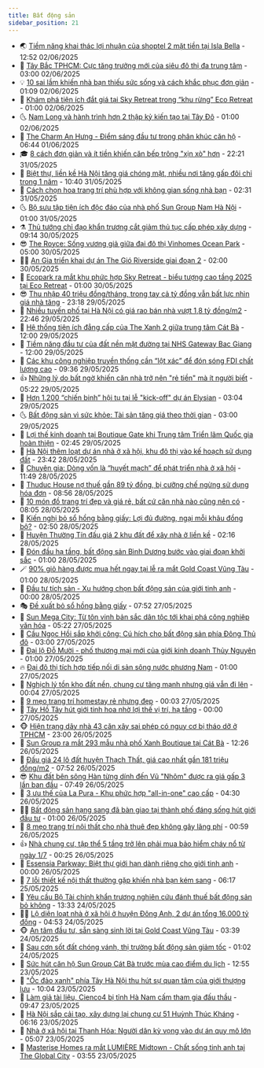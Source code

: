 ```yaml
---
title: Bất động sản
sidebar_position: 21
---
```


<!-- dantri-bat-dong-san:START -->
- 🌏 [Tiềm năng khai thác lợi nhuận của shoptel 2 mặt tiền tại Isla Bella](https://dantri.com.vn/bat-dong-san/tiem-nang-khai-thac-loi-nhuan-cua-shoptel-2-mat-tien-tai-isla-bella-20250602194757318.htm) - 12:52 02/06/2025
- 👹 [Tây Bắc TPHCM: Cực tăng trưởng mới của siêu đô thị đa trung tâm](https://dantri.com.vn/bat-dong-san/tay-bac-tphcm-cuc-tang-truong-moi-cua-sieu-do-thi-da-trung-tam-20250602093835085.htm) - 03:00 02/06/2025
- 💡 [10 sai lầm khiến nhà bạn thiếu sức sống và cách khắc phục đơn giản](https://dantri.com.vn/bat-dong-san/10-sai-lam-khien-nha-ban-thieu-suc-song-va-cach-khac-phuc-don-gian-20250526152753817.htm) - 01:09 02/06/2025
- 🌋 [Khám phá tiện ích đắt giá tại Sky Retreat trong “khu rừng” Eco Retreat](https://dantri.com.vn/bat-dong-san/kham-pha-tien-ich-dat-gia-tai-sky-retreat-trong-khu-rung-eco-retreat-20250601175820154.htm) - 01:00 02/06/2025
- 🌜 [Nam Long và hành trình hơn 2 thập kỷ kiến tạo tại Tây Đô](https://dantri.com.vn/bat-dong-san/nam-long-va-hanh-trinh-hon-2-thap-ky-kien-tao-tai-tay-do-20250530144649604.htm) - 01:00 02/06/2025
- 💃 [The Charm An Hưng - Điểm sáng đầu tư trong phân khúc căn hộ](https://dantri.com.vn/bat-dong-san/the-charm-an-hung-diem-sang-dau-tu-trong-phan-khuc-can-ho-20250531170213729.htm) - 06:44 01/06/2025
- 🎓 [8 cách đơn giản và ít tiền khiến căn bếp trông &quot;xịn xò&quot; hơn](https://dantri.com.vn/bat-dong-san/8-cach-don-gian-va-it-tien-khien-can-bep-trong-xin-xo-hon-20250526160500790.htm) - 22:21 31/05/2025
- 🌝 [Biệt thự, liền kề Hà Nội tăng giá chóng mặt, nhiều nơi tăng gấp đôi chỉ trong 1 năm](https://dantri.com.vn/bat-dong-san/biet-thu-lien-ke-ha-noi-tang-gia-chong-mat-nhieu-noi-tang-gap-doi-chi-trong-1-nam-20250531172538131.htm) - 10:40 31/05/2025
- 🧐 [Cách chọn hoa trang trí phù hợp với không gian sống nhà bạn](https://dantri.com.vn/bat-dong-san/cach-chon-hoa-trang-tri-phu-hop-voi-khong-gian-song-nha-ban-20250528110942802.htm) - 02:31 31/05/2025
- 🌜 [Bộ sưu tập tiện ích độc đáo của nhà phố Sun Group Nam Hà Nội](https://dantri.com.vn/bat-dong-san/bo-suu-tap-tien-ich-doc-dao-cua-nha-pho-sun-group-nam-ha-noi-20250530222708650.htm) - 01:00 31/05/2025
- ⚗️ [Thủ tướng chỉ đạo khẩn trương cắt giảm thủ tục cấp phép xây dựng](https://dantri.com.vn/bat-dong-san/thu-tuong-chi-dao-khan-truong-cat-giam-thu-tuc-cap-phep-xay-dung-20250530153334036.htm) - 09:14 30/05/2025
- 😎 [The Royce: Sống vương giả giữa đại đô thị Vinhomes Ocean Park](https://dantri.com.vn/bat-dong-san/the-royce-song-vuong-gia-giua-dai-do-thi-vinhomes-ocean-park-20250530113415228.htm) - 05:00 30/05/2025
- 🧑‍🏫 [An Gia triển khai dự án The Gió Riverside giai đoạn 2](https://dantri.com.vn/bat-dong-san/an-gia-trien-khai-du-an-the-gio-riverside-giai-doan-2-20250529193426265.htm) - 02:00 30/05/2025
- 💪 [Ecopark ra mắt khu phức hợp Sky Retreat - biểu tượng cao tầng 2025 tại Eco Retreat](https://dantri.com.vn/bat-dong-san/ecopark-ra-mat-khu-phuc-hop-sky-retreat-bieu-tuong-cao-tang-2025-tai-eco-retreat-20250529190041997.htm) - 01:00 30/05/2025
- 😎 [Thu nhập 40 triệu đồng/tháng, trong tay cả tỷ đồng vẫn bất lực nhìn giá nhà tăng](https://dantri.com.vn/bat-dong-san/thu-nhap-40-trieu-dongthang-trong-tay-ca-ty-dong-van-bat-luc-nhin-gia-nha-tang-20250529200652272.htm) - 23:18 29/05/2025
- 🧠 [Nhiều tuyến phố tại Hà Nội có giá rao bán nhà vượt 1,8 tỷ đồng/m2](https://dantri.com.vn/bat-dong-san/nhieu-tuyen-pho-tai-ha-noi-co-gia-rao-ban-nha-vuot-18-ty-dongm2-20250530034324625.htm) - 22:46 29/05/2025
- 🧰 [Hệ thống tiện ích đẳng cấp của The Xanh 2 giữa trung tâm Cát Bà](https://dantri.com.vn/bat-dong-san/he-thong-tien-ich-dang-cap-cua-the-xanh-2-giua-trung-tam-cat-ba-20250529183236163.htm) - 12:00 29/05/2025
- 🤩 [Tiềm năng đầu tư của đất nền mặt đường tại NHS Gateway Bac Giang](https://dantri.com.vn/bat-dong-san/tiem-nang-dau-tu-cua-dat-nen-mat-duong-tai-nhs-gateway-bac-giang-20250529182723278.htm) - 12:00 29/05/2025
- 🦆 [Các khu công nghiệp truyền thống cần “lột xác” để đón sóng FDI chất lượng cao](https://dantri.com.vn/bat-dong-san/cac-khu-cong-nghiep-truyen-thong-can-lot-xac-de-don-song-fdi-chat-luong-cao-20250529161143666.htm) - 09:36 29/05/2025
- 👍 [Những lý do bất ngờ khiến căn nhà trở nên &quot;rẻ tiền&quot; mà ít người biết](https://dantri.com.vn/bat-dong-san/nhung-ly-do-bat-ngo-khien-can-nha-tro-nen-re-tien-ma-it-nguoi-biet-20250526175540433.htm) - 05:22 29/05/2025
- 🙉 [Hơn 1.200 “chiến binh” hội tụ tại lễ &quot;kick-off&quot; dự án Elysian](https://dantri.com.vn/bat-dong-san/hon-1200-chien-binh-hoi-tu-tai-le-kick-off-du-an-elysian-20250529095829268.htm) - 03:04 29/05/2025
- 🌜 [Bất động sản vì sức khỏe: Tài sản tăng giá theo thời gian](https://dantri.com.vn/bat-dong-san/bat-dong-san-vi-suc-khoe-tai-san-tang-gia-theo-thoi-gian-20250528170348080.htm) - 03:00 29/05/2025
- 🌋 [Lợi thế kinh doanh tại Boutique Gate khi Trung tâm Triển lãm Quốc gia hoàn thiện](https://dantri.com.vn/bat-dong-san/loi-the-kinh-doanh-tai-boutique-gate-khi-trung-tam-trien-lam-quoc-gia-hoan-thien-20250529092548515.htm) - 02:45 29/05/2025
- 🥰 [Hà Nội thêm loạt dự án nhà ở xã hội, khu đô thị vào kế hoạch sử dụng đất](https://dantri.com.vn/bat-dong-san/ha-noi-them-loat-du-an-nha-o-xa-hoi-khu-do-thi-vao-ke-hoach-su-dung-dat-20250529022204985.htm) - 23:42 28/05/2025
- 💯 [Chuyên gia: Dòng vốn là “huyết mạch” để phát triển nhà ở xã hội](https://dantri.com.vn/bat-dong-san/chuyen-gia-dong-von-la-huyet-mach-de-phat-trien-nha-o-xa-hoi-20250528173946825.htm) - 11:49 28/05/2025
- 🤩 [Thuduc House nợ thuế gần 89 tỷ đồng, bị cưỡng chế ngừng sử dụng hóa đơn](https://dantri.com.vn/bat-dong-san/thuduc-house-no-thue-gan-89-ty-dong-bi-cuong-che-ngung-su-dung-hoa-don-20250528154543900.htm) - 08:56 28/05/2025
- 💄 [10 món đồ trang trí đẹp và giá rẻ, bất cứ căn nhà nào cũng nên có](https://dantri.com.vn/bat-dong-san/10-mon-do-trang-tri-dep-va-gia-re-bat-cu-can-nha-nao-cung-nen-co-20250527131944811.htm) - 08:05 28/05/2025
- 🦍 [Kiến nghị bỏ sổ hồng bằng giấy: Lợi đủ đường, ngại mỗi khâu đồng bộ?](https://dantri.com.vn/bat-dong-san/kien-nghi-bo-so-hong-bang-giay-loi-du-duong-ngai-moi-khau-dong-bo-20250528073118891.htm) - 02:50 28/05/2025
- 🎡 [Huyện Thường Tín đấu giá 2 khu đất để xây nhà ở liền kề](https://dantri.com.vn/bat-dong-san/huyen-thuong-tin-dau-gia-2-khu-dat-de-xay-nha-o-lien-ke-20250528035455056.htm) - 02:16 28/05/2025
- 🐎 [Đón đầu hạ tầng, bất động sản Bình Dương bước vào giai đoạn khởi sắc](https://dantri.com.vn/bat-dong-san/don-dau-ha-tang-bat-dong-san-binh-duong-buoc-vao-giai-doan-khoi-sac-20250527215952154.htm) - 01:00 28/05/2025
- 🪄 [90% giỏ hàng được mua hết ngay tại lễ ra mắt Gold Coast Vũng Tàu](https://dantri.com.vn/bat-dong-san/90-gio-hang-duoc-mua-het-ngay-tai-le-ra-mat-gold-coast-vung-tau-20250527204515287.htm) - 01:00 28/05/2025
- 💼 [Đầu tư tích sản - Xu hướng chọn bất động sản của giới tinh anh](https://dantri.com.vn/bat-dong-san/dau-tu-tich-san-xu-huong-chon-bat-dong-san-cua-gioi-tinh-anh-20250527200540000.htm) - 00:00 28/05/2025
- 🎭 [Đề xuất bỏ sổ hồng bằng giấy](https://dantri.com.vn/bat-dong-san/de-xuat-bo-so-hong-bang-giay-20250527110046719.htm) - 07:52 27/05/2025
- 🐻 [Sun Mega City: Từ tôn vinh bản sắc dân tộc tới khai phá công nghiệp văn hóa](https://dantri.com.vn/bat-dong-san/sun-mega-city-tu-ton-vinh-ban-sac-dan-toc-toi-khai-pha-cong-nghiep-van-hoa-20250527120757811.htm) - 05:22 27/05/2025
- 💃 [Cầu Ngọc Hồi sắp khởi công: Cú hích cho bất động sản phía Đông Thủ đô](https://dantri.com.vn/bat-dong-san/cau-ngoc-hoi-sap-khoi-cong-cu-hich-cho-bat-dong-san-phia-dong-thu-do-20250527094158026.htm) - 03:00 27/05/2025
- 🦣 [Đại lộ Đỗ Mười - phố thương mại mới của giới kinh doanh Thủy Nguyên](https://dantri.com.vn/bat-dong-san/dai-lo-do-muoi-pho-thuong-mai-moi-cua-gioi-kinh-doanh-thuy-nguyen-20250526183059340.htm) - 01:00 27/05/2025
- 🔥 [Đại đô thị tích hợp tiếp nối di sản sông nước phương Nam](https://dantri.com.vn/bat-dong-san/dai-do-thi-tich-hop-tiep-noi-di-san-song-nuoc-phuong-nam-20250526181759773.htm) - 01:00 27/05/2025
- 🤩 [Nghịch lý tồn kho đất nền, chung cư tăng mạnh nhưng giá vẫn đi lên](https://dantri.com.vn/bat-dong-san/nghich-ly-ton-kho-dat-nen-chung-cu-tang-manh-nhung-gia-van-di-len-20250527035942129.htm) - 00:04 27/05/2025
- 🥳 [9 mẹo trang trí homestay rẻ nhưng đẹp](https://dantri.com.vn/bat-dong-san/9-meo-trang-tri-homestay-re-nhung-dep-20250523145726556.htm) - 00:03 27/05/2025
- 🤗 [Tây Hồ Tây hút giới tinh hoa nhờ lợi thế vị trí, hạ tầng](https://dantri.com.vn/bat-dong-san/tay-ho-tay-hut-gioi-tinh-hoa-nho-loi-the-vi-tri-ha-tang-20250526193903610.htm) - 00:00 27/05/2025
- 🐵 [Hiện trạng dãy nhà 43 căn xây sai phép có nguy cơ bị tháo dỡ ở TPHCM](https://dantri.com.vn/xa-hoi/hien-trang-day-nha-43-can-xay-sai-phep-co-nguy-co-bi-thao-do-o-tphcm-20250524002045779.htm) - 23:00 26/05/2025
- 🤖 [Sun Group ra mắt 293 mẫu nhà phố Xanh Boutique tại Cát Bà](https://dantri.com.vn/bat-dong-san/sun-group-ra-mat-293-mau-nha-pho-xanh-boutique-tai-cat-ba-20250526192455703.htm) - 12:26 26/05/2025
- 👺 [Đấu giá 24 lô đất huyện Thạch Thất, giá cao nhất gần 181 triệu đồng/m2](https://dantri.com.vn/bat-dong-san/dau-gia-24-lo-dat-huyen-thach-that-gia-cao-nhat-gan-181-trieu-dongm2-20250526140720842.htm) - 07:52 26/05/2025
- 😎 [Khu đất bên sông Hàn từng dính đến Vũ &quot;Nhôm&quot; được ra giá gấp 3 lần ban đầu](https://dantri.com.vn/bat-dong-san/khu-dat-ben-song-han-tung-dinh-den-vu-nhom-duoc-ra-gia-gap-3-lan-ban-dau-20250525190012669.htm) - 07:49 26/05/2025
- 🤠 [3 ưu thế của La Pura - Khu phức hợp &quot;all-in-one&quot; cao cấp](https://dantri.com.vn/bat-dong-san/3-uu-the-cua-la-pura-khu-phuc-hop-all-in-one-cao-cap-20250526110710005.htm) - 04:30 26/05/2025
- 👨‍🏫 [Bất động sản hạng sang đã bàn giao tại thành phố đáng sống hút giới đầu tư](https://dantri.com.vn/bat-dong-san/bat-dong-san-hang-sang-da-ban-giao-tai-thanh-pho-dang-song-hut-gioi-dau-tu-20250525204022511.htm) - 01:00 26/05/2025
- 🧰 [8 mẹo trang trí nội thất cho nhà thuê đẹp không gây lãng phí](https://dantri.com.vn/bat-dong-san/8-meo-trang-tri-noi-that-cho-nha-thue-dep-khong-gay-lang-phi-20250523174416482.htm) - 00:59 26/05/2025
- 👍 [Nhà chung cư, tập thể 5 tầng trở lên phải mua bảo hiểm cháy nổ từ ngày 1/7](https://dantri.com.vn/bat-dong-san/nha-chung-cu-tap-the-5-tang-tro-len-phai-mua-bao-hiem-chay-no-tu-ngay-17-20250526011024388.htm) - 00:25 26/05/2025
- 🌈 [Essensia Parkway: Biệt thự giới hạn dành riêng cho giới tinh anh](https://dantri.com.vn/bat-dong-san/essensia-parkway-biet-thu-gioi-han-danh-rieng-cho-gioi-tinh-anh-20250525195307149.htm) - 00:00 26/05/2025
- 🐲 [7 lỗi thiết kế nội thất thường gặp khiến nhà bạn kém sang](https://dantri.com.vn/bat-dong-san/7-loi-thiet-ke-noi-that-thuong-gap-khien-nha-ban-kem-sang-20250519140454624.htm) - 06:17 25/05/2025
- 💄 [Yêu cầu Bộ Tài chính khẩn trương nghiên cứu đánh thuế bất động sản bỏ không](https://dantri.com.vn/bat-dong-san/yeu-cau-bo-tai-chinh-khan-truong-nghien-cuu-danh-thue-bat-dong-san-bo-khong-20250524195618283.htm) - 13:33 24/05/2025
- 👨‍🏫 [Lộ diện loạt nhà ở xã hội ở huyện Đông Anh, 2 dự án tổng 16.000 tỷ đồng](https://dantri.com.vn/bat-dong-san/lo-dien-loat-nha-o-xa-hoi-o-huyen-dong-anh-2-du-an-tong-16000-ty-dong-20250523174404003.htm) - 04:53 24/05/2025
- 🐵 [An tâm đầu tư, sẵn sàng sinh lời tại Gold Coast Vũng Tàu](https://dantri.com.vn/bat-dong-san/an-tam-dau-tu-san-sang-sinh-loi-tai-gold-coast-vung-tau-20250524101959043.htm) - 03:39 24/05/2025
- 🎉 [Sau cơn sốt đất chóng vánh, thị trường bất động sản giảm tốc](https://dantri.com.vn/bat-dong-san/sau-con-sot-dat-chong-vanh-thi-truong-bat-dong-san-giam-toc-20250522152428861.htm) - 01:02 24/05/2025
- 💫 [Sức hút căn hộ Sun Group Cát Bà trước mùa cao điểm du lịch](https://dantri.com.vn/bat-dong-san/suc-hut-can-ho-sun-group-cat-ba-truoc-mua-cao-diem-du-lich-20250523195505145.htm) - 12:55 23/05/2025
- 🦄 [&quot;Ốc đảo xanh&quot; phía Tây Hà Nội thu hút sự quan tâm của giới thượng lưu](https://dantri.com.vn/bat-dong-san/oc-dao-xanh-phia-tay-ha-noi-thu-hut-su-quan-tam-cua-gioi-thuong-luu-20250523161314128.htm) - 10:04 23/05/2025
- 🌮 [Làm giả tài liệu, Cienco4 bị tỉnh Hà Nam cấm tham gia đấu thầu](https://dantri.com.vn/bat-dong-san/lam-gia-tai-lieu-cienco4-bi-tinh-ha-nam-cam-tham-gia-dau-thau-20250523140051931.htm) - 09:47 23/05/2025
- 💯 [Hà Nội sắp cải tạo, xây dựng lại chung cư 51 Huỳnh Thúc Kháng](https://dantri.com.vn/bat-dong-san/ha-noi-sap-cai-tao-xay-dung-lai-chung-cu-51-huynh-thuc-khang-20250523110746742.htm) - 06:16 23/05/2025
- 🌊 [Nhà ở xã hội tại Thanh Hóa: Người dân kỳ vọng vào dự án quy mô lớn](https://dantri.com.vn/bat-dong-san/nha-o-xa-hoi-tai-thanh-hoa-nguoi-dan-ky-vong-vao-du-an-quy-mo-lon-20250523112519976.htm) - 05:07 23/05/2025
- 🤖 [Masterise Homes ra mắt LUMIÈRE Midtown - Chất sống tinh anh tại The Global City](https://dantri.com.vn/bat-dong-san/masterise-homes-ra-mat-lumiere-midtown-chat-song-tinh-anh-tai-the-global-city-20250523105106237.htm) - 03:55 23/05/2025<!-- dantri-bat-dong-san:END -->
